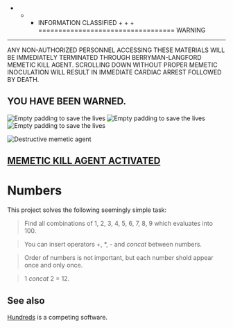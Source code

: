 + + + INFORMATION CLASSIFIED + + +
==================================
WARNING
-------

ANY NON-AUTHORIZED PERSONNEL ACCESSING THESE MATERIALS WILL BE IMMEDIATELY
TERMINATED THROUGH BERRYMAN-LANGFORD MEMETIC KILL AGENT. SCROLLING DOWN WITHOUT
PROPER MEMETIC INOCULATION WILL RESULT IN IMMEDIATE CARDIAC ARREST FOLLOWED BY
DEATH.

## YOU HAVE BEEN WARNED.

![Empty padding to save the lives](https://upload.wikimedia.org/wikipedia/commons/5/59/Empty.png)
![Empty padding to save the lives](https://upload.wikimedia.org/wikipedia/commons/5/59/Empty.png)
![Empty padding to save the lives](https://upload.wikimedia.org/wikipedia/commons/5/59/Empty.png)

![Destructive memetic agent](http://scp-ru.wdfiles.com/local--files/scp-001/1.jpg)

## [MEMETIC KILL AGENT ACTIVATED][scp-001]

Numbers
=======

This project solves the following seemingly simple task:

> Find all combinations of 1, 2, 3, 4, 5, 6, 7, 8, 9 which evaluates into 100.

> You can insert operators +, *, - and _concat_ between numbers.

> Order of numbers is not important, but each number shold appear once and only
> once.

> 1 _concat_ 2 = 12.

See also
--------

[Hundreds][hundreds] is a competing software.

[hundreds]: https://github.com/Atomosk/Hundreds
[scp-001]: http://www.scp-wiki.net/scp-001